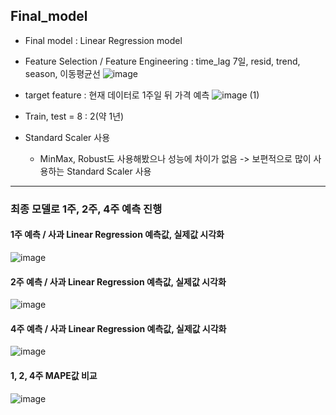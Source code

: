 ## Final_model
- Final model : Linear Regression model
- Feature Selection / Feature Engineering : time_lag 7일, resid, trend, season, 이동평균선 
![image](https://user-images.githubusercontent.com/97514461/200261651-c5c9bac6-9e9a-4096-9b06-04fe4e1dea92.png)

- target feature : 현재 데이터로 1주일 뒤 가격 예측
![image (1)](https://user-images.githubusercontent.com/97514461/200264158-a40844b5-fe74-41ab-875e-73c6eaed3ea0.png)

- Train, test = 8 : 2(약 1년)
- Standard Scaler 사용 
  - MinMax, Robust도 사용해봤으나 성능에 차이가 없음 -> 보편적으로 많이 사용하는 Standard Scaler 사용


--- 
### 최종 모델로 1주, 2주, 4주 예측 진행
#### 1주 예측 / 사과 Linear Regression 예측값, 실제값 시각화
![image](https://user-images.githubusercontent.com/97514461/200261194-e2608d01-0636-43b5-8507-3f68530358a3.png)

#### 2주 예측 / 사과 Linear Regression 예측값, 실제값 시각화
![image](https://user-images.githubusercontent.com/97514461/200262366-b6305e8e-bec9-4bb5-b402-473b047231e9.png)


#### 4주 예측 / 사과 Linear Regression 예측값, 실제값 시각화
![image](https://user-images.githubusercontent.com/97514461/200262420-c1a7cd60-081e-4b4a-b2e7-fa3613c7ebc8.png)


#### 1, 2, 4주 MAPE값 비교
![image](https://user-images.githubusercontent.com/97514461/200262689-064fd9fa-b181-42c0-a9eb-49b63dc26985.png)
